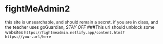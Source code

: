 # fightMeAdmin2
this site is unsearchable, and should remain a secret.
if you are in class, and the teacher uses goGuardian, _STAY OFF_
###This url should unblock some websites
```https://fightmeadmin.netlify.app/content.html?https://your.url/here```
